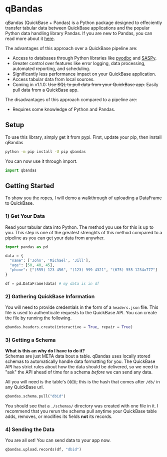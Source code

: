 # qBandas

qBandas (QuickBase + Pandas) is a Python package designed to effeciently transfer tabular data between QuickBase applications and the popular Python data handling library Pandas. If you are new to Pandas, you can read more about it [here](https://pandas.pydata.org/).

The advantages of this approach over a QuickBase pipeline are:
* Access to databases through Python libraries like [pyodbc](https://github.com/mkleehammer/pyodbc) and [SASPy](https://sassoftware.github.io/saspy/).
* Greater control over features like error logging, data processing, automated reporting, and scheduling.
* Significantly less performance impact on your QuickBase application.
* Access tabular data from local sources. 
* Coming in v1.1.0: ~~Use SQL to pull data from your QuickBase app.~~ Easily pull data from a QuickBase app.

The disadvantages of this approach compared to a pipeline are:
* Requires some knowledge of Python and Pandas.

## Setup

To use this library, simply get it from pypi. First, update your pip, then install qBandas 


```bash
python -m pip install -U pip qbandas
```

You can now use it through import.

```python
import qbandas
```

## Getting Started

To show you the ropes, I will demo a walkthrough of uploading a DataFrame to QuickBase. 

### 1) Get Your Data

Read your tabular data into Python. The method you use for this is up to you. This step is one of the greatest strenghts of this method compared to a pipeline as you can get your data from anywher. 

```python
import pandas as pd

data = {
  "name": ['John', 'Michael', 'Jill'],
  "age": [50, 40, 45],
  "phone": ["(555) 123-456", "(123) 999-4321", "(675) 555-1234x777"]
}

df = pd.DataFrame(data) # my data is in df
```

### 2) Gathering QuickBase Information

You will need to provide credentials in the form of a `headers.json` file. This file is used to authenticate requests to the QuickBase API. You can create the file by running the following. 

```python
qbandas.headers.create(interactive = True, repair = True)
```

### 3) Getting a Schema

__What is this an why do I have to do it?__ \
Schemas are just META data bout a table. qBandas uses locally stored schemas to automatically handle data formatting for you. The QuickBase API has strict rules about how the data should be delivered, so we need to "ask" the API ahead of time for a schema *before* we can send any data. 

All you will need is the table's `DBID`; this is the hash that comes after `/db/` in any QuickBase url.  

```python
qbandas.schema.pull("dbid")
```

You should see that a `./schemas/` directory was created with one file in it. I recommend that you rerun the schema pull anytime your QuickBase table adds, removes, or modifies its fields __not__ its records. 

### 4) Sending the Data

You are all set! You can send data to your app now.

```python 
qbandas.upload.records(df, "dbid")
```